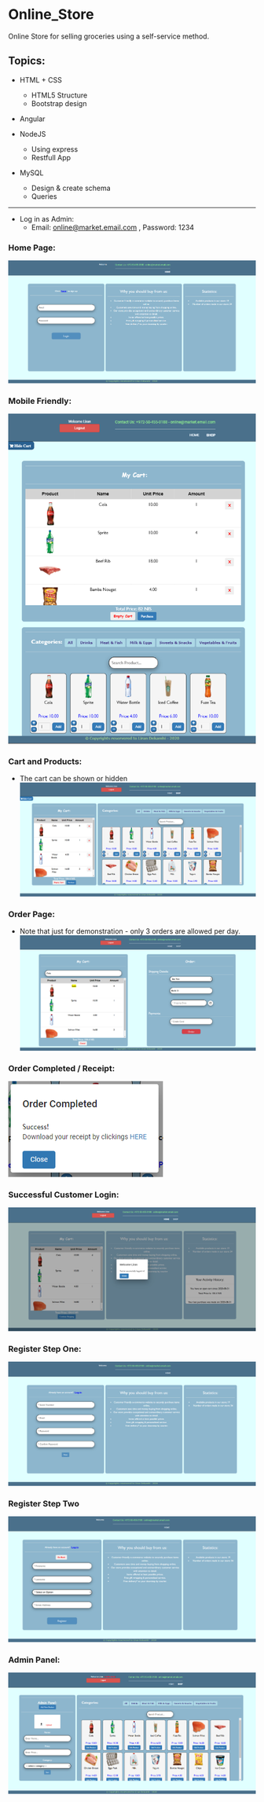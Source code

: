 # Online_Store

Online Store for selling groceries using a self-service method.

## Topics:

* HTML + CSS
  - HTML5 Structure
  - Bootstrap design
  
* Angular

* NodeJS
  - Using express
  - Restfull App
  
* MySQL
  - Design & create schema
  - Queries

***

* Log in as Admin:
  - Email: online@market.email.com , Password: 1234


### Home Page:

![homepage](./homepage.png)

### Mobile Friendly:

![mobileFriendly](./mobileFriendly.png)

### Cart and Products:
* The cart can be shown or hidden
![cartAndProducts](./cartAndProducts.png)

### Order Page:
* Note that just for demonstration - only 3 orders are allowed per day.
![orderPage](./orderPage.png)

### Order Completed / Receipt:
![orderCompleted](./orderCompleted.png)

### Successful Customer Login:
![successfulCustomerLogin](./successfulCustomerLogin.png)

### Register Step One:
![registerStepOne](./registerStepOne.png)

### Register Step Two
![registerStepTwo](./registerStepTwo.png)

### Admin Panel:
![adminPanel](./adminPanel.png)

